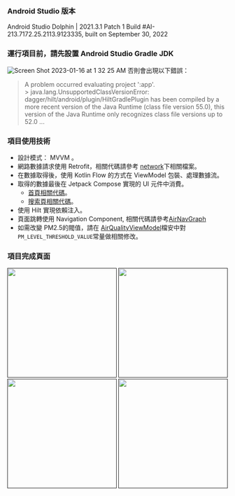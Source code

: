 ### Android Studio 版本
Android Studio Dolphin | 2021.3.1 Patch 1
Build #AI-213.7172.25.2113.9123335, built on September 30, 2022


### 運行項目前，請先設置 Android Studio Gradle JDK
![Screen Shot 2023-01-16 at 1 32 25 AM](https://user-images.githubusercontent.com/5952279/212557271-50e8c118-bc30-4c11-b484-7048573b9837.png)
否則會出現以下錯誤：
> A problem occurred evaluating project ':app'.<br>
> \> java.lang.UnsupportedClassVersionError: dagger/hilt/android/plugin/HiltGradlePlugin has been compiled by a more recent version of the Java Runtime (class file version 55.0), this version of the Java Runtime only recognizes class file versions up to 52.0
> ...
>

### 項目使用技術
- 設計模式： MVVM 。
- 網路數據請求使用 Retrofit，相關代碼請參考 [network](https://github.com/shanwu/UbiquitiAssignment/tree/main/app/src/main/java/com/shanwu/ubiquiti_assignment/network)下相關檔案。
- 在數據取得後，使用 Kotlin Flow 的方式在 ViewModel 包裝、處理數據流。
- 取得的數據最後在 Jetpack Compose 實現的 UI 元件中消費。
  - [首頁相關代碼](https://github.com/shanwu/UbiquitiAssignment/tree/main/app/src/main/java/com/shanwu/ubiquiti_assignment/air_quality)。
  - [搜索頁相關代碼](https://github.com/shanwu/UbiquitiAssignment/tree/main/app/src/main/java/com/shanwu/ubiquiti_assignment/site_search)。
- 使用 Hilt 實現依賴注入。
- 頁面跳轉使用 Navigation Component, 相關代碼請參考[AirNavGraph](https://github.com/shanwu/UbiquitiAssignment/blob/main/app/src/main/java/com/shanwu/ubiquiti_assignment/AirNavGraph.kt)
- 如需改變 PM2.5的閥值，請在 [AirQualityViewModel](https://github.com/shanwu/UbiquitiAssignment/tree/main/app/src/main/java/com/shanwu/ubiquiti_assignment/network)檔安中對　`PM_LEVEL_THRESHOLD_VALUE`常量做相關修改。

### 項目完成頁面
[<img src="https://user-images.githubusercontent.com/5952279/212558996-a5380028-63aa-4dff-9f32-f48091d17be8.png" width="250"/>]()
[<img src="https://user-images.githubusercontent.com/5952279/212559327-922f09dd-419e-48b1-8fc3-15cc9943dbf9.png" width="250"/>]()
[<img src="https://user-images.githubusercontent.com/5952279/212559417-98653d26-c02e-4339-85f6-fa57bca7e3f2.png" width="250"/>]()
[<img src="https://user-images.githubusercontent.com/5952279/212559458-6698f74b-12f1-4eea-9c45-0a5f0eac0b95.png" width="250"/>]()


